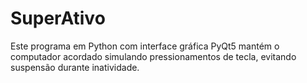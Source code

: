 # SuperAtivo
Este programa em Python com interface gráfica PyQt5 mantém o computador acordado simulando pressionamentos de tecla, evitando suspensão durante inatividade.
